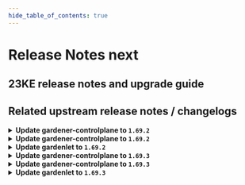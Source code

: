 ```yaml
---
hide_table_of_contents: true
---
```


# Release Notes next

## 23KE release notes and upgrade guide

## Related upstream release notes / changelogs


<details>
<summary><b>Update gardener-controlplane to <code>1.69.2</code></b></summary>

# [gardener]
## 🐛 Bug Fixes
* *[OPERATOR]* A bug has been fixed which prevented components using the `networking.resources.gardener.cloud/from-world-to-ports` annotation from being reached from internal IP addresses when the cluster was using Cilium as CNI. ([gardener/gardener#7890](https://github.com/gardener/gardener/pull/7890), [@gardener-ci-robot](https://github.com/gardener-ci-robot))
## 🏃 Others
* *[USER]* The following images are updated: ([gardener/gardener#7900](https://github.com/gardener/gardener/pull/7900), [@gardener-ci-robot](https://github.com/gardener-ci-robot))
  * `eu.gcr.io/gardener-project/gardener/autoscaler/cluster-autoscaler`: `v1.21.5` -> `v1.21.6` (for Kubernetes `1.21`)
  * `eu.gcr.io/gardener-project/gardener/autoscaler/cluster-autoscaler`: `v1.22.5` -> `v1.22.6` (for Kubernetes `1.22`)
  * `eu.gcr.io/gardener-project/gardener/autoscaler/cluster-autoscaler`: `v1.23.3` -> `v1.23.4` (for Kubernetes `1.23`)
  * `eu.gcr.io/gardener-project/gardener/autoscaler/cluster-autoscaler`: `v1.24.2` -> `v1.24.3` (for Kubernetes `1.24`)
  * `eu.gcr.io/gardener-project/gardener/autoscaler/cluster-autoscaler`: `v1.25.2` -> `v1.25.3` (for Kubernetes `1.24`)
  * `eu.gcr.io/gardener-project/gardener/autoscaler/cluster-autoscaler`: `v1.26.1` -> `v1.26.2` (for Kubernetes `1.26`)
* *[OPERATOR]* Fixed an issue that would cause the `gardenlet` to run into `CrashLoopBackoff` when following the docs/development/getting_started_locally.md#remote-local-setup guide. ([gardener/gardener#7843](https://github.com/gardener/gardener/pull/7843), [@gardener-ci-robot](https://github.com/gardener-ci-robot))

</details>

<details>
<summary><b>Update gardener-controlplane to <code>1.69.2</code></b></summary>

# [gardener]
## 🐛 Bug Fixes
* *[OPERATOR]* A bug has been fixed which prevented components using the `networking.resources.gardener.cloud/from-world-to-ports` annotation from being reached from internal IP addresses when the cluster was using Cilium as CNI. ([gardener/gardener#7890](https://github.com/gardener/gardener/pull/7890), [@gardener-ci-robot](https://github.com/gardener-ci-robot))
## 🏃 Others
* *[USER]* The following images are updated: ([gardener/gardener#7900](https://github.com/gardener/gardener/pull/7900), [@gardener-ci-robot](https://github.com/gardener-ci-robot))
  * `eu.gcr.io/gardener-project/gardener/autoscaler/cluster-autoscaler`: `v1.21.5` -> `v1.21.6` (for Kubernetes `1.21`)
  * `eu.gcr.io/gardener-project/gardener/autoscaler/cluster-autoscaler`: `v1.22.5` -> `v1.22.6` (for Kubernetes `1.22`)
  * `eu.gcr.io/gardener-project/gardener/autoscaler/cluster-autoscaler`: `v1.23.3` -> `v1.23.4` (for Kubernetes `1.23`)
  * `eu.gcr.io/gardener-project/gardener/autoscaler/cluster-autoscaler`: `v1.24.2` -> `v1.24.3` (for Kubernetes `1.24`)
  * `eu.gcr.io/gardener-project/gardener/autoscaler/cluster-autoscaler`: `v1.25.2` -> `v1.25.3` (for Kubernetes `1.24`)
  * `eu.gcr.io/gardener-project/gardener/autoscaler/cluster-autoscaler`: `v1.26.1` -> `v1.26.2` (for Kubernetes `1.26`)
* *[OPERATOR]* Fixed an issue that would cause the `gardenlet` to run into `CrashLoopBackoff` when following the docs/development/getting_started_locally.md#remote-local-setup guide. ([gardener/gardener#7843](https://github.com/gardener/gardener/pull/7843), [@gardener-ci-robot](https://github.com/gardener-ci-robot))

</details>

<details>
<summary><b>Update gardenlet to <code>1.69.2</code></b></summary>

# [gardener]
## 🐛 Bug Fixes
* *[OPERATOR]* A bug has been fixed which prevented components using the `networking.resources.gardener.cloud/from-world-to-ports` annotation from being reached from internal IP addresses when the cluster was using Cilium as CNI. ([gardener/gardener#7890](https://github.com/gardener/gardener/pull/7890), [@gardener-ci-robot](https://github.com/gardener-ci-robot))
## 🏃 Others
* *[USER]* The following images are updated: ([gardener/gardener#7900](https://github.com/gardener/gardener/pull/7900), [@gardener-ci-robot](https://github.com/gardener-ci-robot))
  * `eu.gcr.io/gardener-project/gardener/autoscaler/cluster-autoscaler`: `v1.21.5` -> `v1.21.6` (for Kubernetes `1.21`)
  * `eu.gcr.io/gardener-project/gardener/autoscaler/cluster-autoscaler`: `v1.22.5` -> `v1.22.6` (for Kubernetes `1.22`)
  * `eu.gcr.io/gardener-project/gardener/autoscaler/cluster-autoscaler`: `v1.23.3` -> `v1.23.4` (for Kubernetes `1.23`)
  * `eu.gcr.io/gardener-project/gardener/autoscaler/cluster-autoscaler`: `v1.24.2` -> `v1.24.3` (for Kubernetes `1.24`)
  * `eu.gcr.io/gardener-project/gardener/autoscaler/cluster-autoscaler`: `v1.25.2` -> `v1.25.3` (for Kubernetes `1.24`)
  * `eu.gcr.io/gardener-project/gardener/autoscaler/cluster-autoscaler`: `v1.26.1` -> `v1.26.2` (for Kubernetes `1.26`)
* *[OPERATOR]* Fixed an issue that would cause the `gardenlet` to run into `CrashLoopBackoff` when following the docs/development/getting_started_locally.md#remote-local-setup guide. ([gardener/gardener#7843](https://github.com/gardener/gardener/pull/7843), [@gardener-ci-robot](https://github.com/gardener-ci-robot))

</details>

<details>
<summary><b>Update gardener-controlplane to <code>1.69.3</code></b></summary>

# [gardener]
## ⚠️ Breaking Changes
* *[USER]* Gardener denies setting `Shoot.Spec.ControlPlane.HighAvailability.FailureTolerance.Type` if shoot is hibernated. ([gardener/gardener#7921](https://github.com/gardener/gardener/pull/7921), [@gardener-ci-robot](https://github.com/gardener-ci-robot))
## 🐛 Bug Fixes
* *[USER]* A bug has been fixed which could cause `kube-proxy`s from being missing after a `Shoot` has been woken up from hibernation. ([gardener/gardener#7918](https://github.com/gardener/gardener/pull/7918), [@gardener-ci-robot](https://github.com/gardener-ci-robot))
## 🏃 Others
* *[OPERATOR]* An issue causing panic in the health check for extension is fixed. ([gardener/gardener#7915](https://github.com/gardener/gardener/pull/7915), [@gardener-ci-robot](https://github.com/gardener-ci-robot))

</details>

<details>
<summary><b>Update gardener-controlplane to <code>1.69.3</code></b></summary>

# [gardener]
## ⚠️ Breaking Changes
* *[USER]* Gardener denies setting `Shoot.Spec.ControlPlane.HighAvailability.FailureTolerance.Type` if shoot is hibernated. ([gardener/gardener#7921](https://github.com/gardener/gardener/pull/7921), [@gardener-ci-robot](https://github.com/gardener-ci-robot))
## 🐛 Bug Fixes
* *[USER]* A bug has been fixed which could cause `kube-proxy`s from being missing after a `Shoot` has been woken up from hibernation. ([gardener/gardener#7918](https://github.com/gardener/gardener/pull/7918), [@gardener-ci-robot](https://github.com/gardener-ci-robot))
## 🏃 Others
* *[OPERATOR]* An issue causing panic in the health check for extension is fixed. ([gardener/gardener#7915](https://github.com/gardener/gardener/pull/7915), [@gardener-ci-robot](https://github.com/gardener-ci-robot))

</details>

<details>
<summary><b>Update gardenlet to <code>1.69.3</code></b></summary>

# [gardener]
## ⚠️ Breaking Changes
* *[USER]* Gardener denies setting `Shoot.Spec.ControlPlane.HighAvailability.FailureTolerance.Type` if shoot is hibernated. ([gardener/gardener#7921](https://github.com/gardener/gardener/pull/7921), [@gardener-ci-robot](https://github.com/gardener-ci-robot))
## 🐛 Bug Fixes
* *[USER]* A bug has been fixed which could cause `kube-proxy`s from being missing after a `Shoot` has been woken up from hibernation. ([gardener/gardener#7918](https://github.com/gardener/gardener/pull/7918), [@gardener-ci-robot](https://github.com/gardener-ci-robot))
## 🏃 Others
* *[OPERATOR]* An issue causing panic in the health check for extension is fixed. ([gardener/gardener#7915](https://github.com/gardener/gardener/pull/7915), [@gardener-ci-robot](https://github.com/gardener-ci-robot))

</details>
